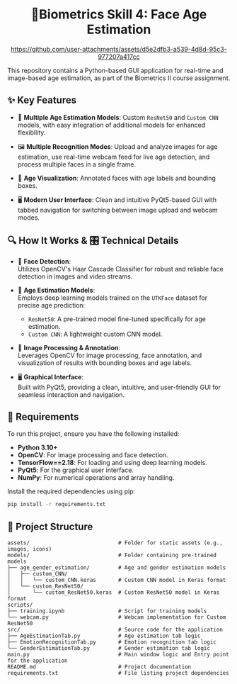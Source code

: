 <div align="center">
  <h1><strong> 👤Biometrics Skill 4: Face Age Estimation </strong></h1>
  
  https://github.com/user-attachments/assets/d5e2dfb3-a539-4d8d-95c3-977207a417cc
</div>

This repository contains a Python-based GUI application for real-time and image-based age estimation, as part of the Biometrics II course assignment.

## ✨ Key Features

- 🧠 **Multiple Age Estimation Models**: Custom `ResNet50` and `Custom CNN` models, with easy integration of additional models for enhanced flexibility.

- 🖼️ **Multiple Recognition Modes**: Upload and analyze images for age estimation, use real-time webcam feed for live age detection, and process multiple faces in a single frame.

- 🎨 **Age Visualization**: Annotated faces with age labels and bounding boxes.

- 🖥️ **Modern User Interface**: Clean and intuitive PyQt5-based GUI with tabbed navigation for switching between image upload and webcam modes.

## 🔍 How It Works & 🎛️ Technical Details

- 🎯 **Face Detection**:  
  Utilizes OpenCV's Haar Cascade Classifier for robust and reliable face detection in images and video streams.

- 🧠 **Age Estimation Models**:  
  Employs deep learning models trained on the `UTKFace` dataset for precise age prediction:  
  - `ResNet50`: A pre-trained model fine-tuned specifically for age estimation.  
  - `Custom CNN`: A lightweight custom CNN model.  

- 🎨 **Image Processing & Annotation**:  
  Leverages OpenCV for image processing, face annotation, and visualization of results with bounding boxes and age labels.  

- 🖥️ **Graphical Interface**:  
  Built with PyQt5, providing a clean, intuitive, and user-friendly GUI for seamless interaction and navigation.  

## 📝 Requirements

To run this project, ensure you have the following installed:

- **Python 3.10+**  
- **OpenCV**: For image processing and face detection.  
- **TensorFlow==2.18**: For loading and using deep learning models.  
- **PyQt5**: For the graphical user interface.  
- **NumPy**: For numerical operations and array handling.  

Install the required dependencies using pip:

```bash
pip install -r requirements.txt
```

## 📂 **Project Structure**
```
assets/                            # Folder for static assets (e.g., images, icons)
models/                            # Folder containing pre-trained models
├── age_gender_estimation/         # Age and gender estimation models
│   ├── custom_CNN/                
│   │   └── custom_CNN.keras       # Custom CNN model in Keras format
│   └── custom_ResNet50/           
│       └── custom_ResNet50.keras  # Custom ResNet50 model in Keras format
scripts/                           
├── training.ipynb                 # Script for training models
└── webcam.py                      # Webcam implementation for Custom ResNet50
src/                               # Source code for the application
├── AgeEstimationTab.py            # Age estimation tab logic
├── EmotionRecognitionTab.py       # Emotion recognition tab logic
└── GenderEstimationTab.py         # Gender estimation tab logic     
main.py                            # Main window logic and Entry point for the application
README.md                          # Project documentation
requirements.txt                   # File listing project dependencies
```
